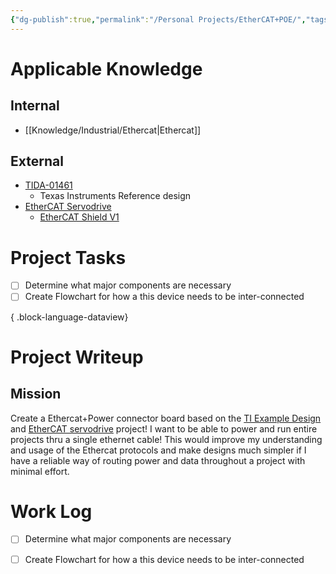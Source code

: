 ```yaml
---
{"dg-publish":true,"permalink":"/Personal Projects/EtherCAT+POE/","tags":["p_project","ethercat","industrial"]}
---
```


# Applicable Knowledge
## Internal 
- [[Knowledge/Industrial/Ethercat\|Ethercat]]

## External 
- [TIDA-01461](https://www.ti.com/tool/TIDA-01461#description) 
	- Texas Instruments Reference design 
- [EtherCAT Servodrive](https://hackaday.io/project/181058-ethercat-servodrive) 
	- [EtherCAT Shield V1](https://kubabuda.github.io/ecat_servo/html/ax58100rev1_ibom.html) 


# Project Tasks
- [ ] Determine what major components are necessary
- [ ] Create Flowchart for how a this device needs to be inter-connected

{ .block-language-dataview}


# Project Writeup 

## Mission

Create a Ethercat+Power connector board based on the [TI Example Design](https://www.ti.com/tool/TIDA-01461#description) and [EtherCAT servodrive](https://hackaday.io/project/181058-ethercat-servodrive) project!
I want to be able to power and run entire projects thru a single ethernet cable! This would improve my understanding and usage of the Ethercat protocols and make designs much simpler if I have a reliable way of routing power and data throughout a project with minimal effort.



# Work Log

- [ ] Determine what major components are necessary
- [ ] Create Flowchart for how a this device needs to be inter-connected 


